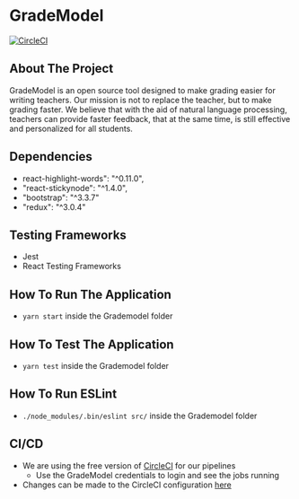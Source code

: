 # GradeModel

[![CircleCI](https://circleci.com/gh/GradeModelForTeachers/GradeModel.svg?style=shield)](https://circleci.com/gh/GradeModelForTeachers/GradeModel)

## About The Project

GradeModel is an open source tool designed to make grading easier for writing teachers. Our mission is not to replace the teacher, but to make grading faster. We believe that with the aid of natural language processing, teachers can provide faster feedback, that at the same time, is still effective and personalized for all students.


## Dependencies
- react-highlight-words": "^0.11.0",
- "react-stickynode": "^1.4.0",
-  "bootstrap": "^3.3.7"
- "redux": "^3.0.4"

## Testing Frameworks
- Jest
- React Testing Frameworks

## How To Run The Application
 - ``yarn start`` inside the Grademodel folder

 ## How To Test The Application
  - ``yarn test`` inside the Grademodel folder

 ## How To Run ESLint
  - ``./node_modules/.bin/eslint src/`` inside the Grademodel folder

## CI/CD
- We are using the free version of [CircleCI](https://circleci.com/gh/GradeModelForTeachers/) for our pipelines
  - Use the GradeModel credentials to login and see the jobs running
- Changes can be made to the CircleCI configuration [here](./.circleci/config.yml)

